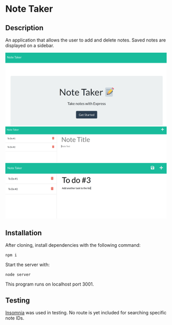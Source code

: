 # Note Taker

## Description
An application that allows the user to add and delete notes. Saved notes are displayed on a sidebar.

![Screenshot of homepage](./public/assets/images/homepage.png)
![Screenshot of blank note](./public/assets/images/blank-note.png)
![Screenshot of active note](./public/assets/images/active-note.png)

## Installation
After cloning, install dependencies with the following command:
```shell
npm i
```

Start the server with:

```shell 
node server
```
This program runs on localhost port 3001.

## Testing
[Insomnia](https://insomnia.rest/) was used in testing. No route is yet included for searching specific note IDs. 

